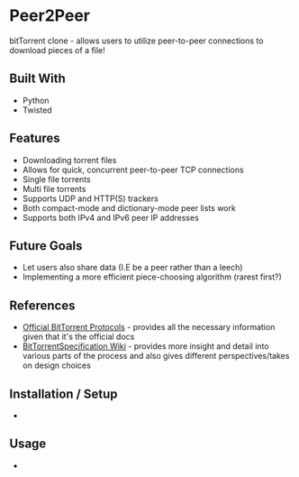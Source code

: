 # Peer2Peer
bitTorrent clone - allows users to utilize peer-to-peer connections to download pieces of a file!

## Built With
* Python
* Twisted

## Features
* Downloading torrent files
* Allows for quick, concurrent peer-to-peer TCP connections
* Single file torrents
* Multi file torrents
* Supports UDP and HTTP(S) trackers
* Both compact-mode and dictionary-mode peer lists work
* Supports both IPv4 and IPv6 peer IP addresses

## Future Goals
* Let users also share data (I.E be a peer rather than a leech)
* Implementing a more efficient piece-choosing algorithm (rarest first?)

## References
* [Official BitTorrent Protocols](https://www.bittorrent.org/beps/bep_0000.html) - provides all the necessary information given that it's the official docs
* [BitTorrentSpecification Wiki](https://wiki.theory.org/BitTorrentSpecification) - provides more insight and detail into various parts of the process and also gives different perspectives/takes on design choices

## Installation / Setup
* 

## Usage
* 
